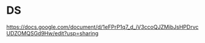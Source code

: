 # DS

https://docs.google.com/document/d/1eFPrP1q7_d_iV3ccoQJZMibJsHPDrvcUDZOMQSGd9Hw/edit?usp=sharing
